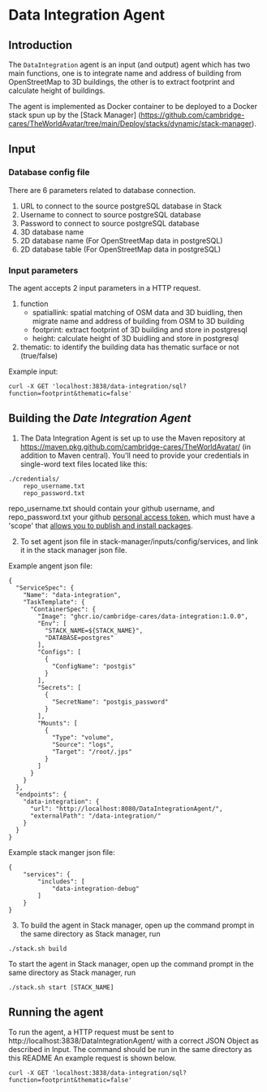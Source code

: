 # Data Integration Agent


## Introduction
The `DataIntegration` agent is an input (and output) agent which has two main functions, one is to integrate name and address of building from OpenStreetMap to 3D buildings, the other is to extract footprint and calculate height of buildings.

The agent is implemented as Docker container to be deployed to a Docker stack spun up by the [Stack Manager] (https://github.com/cambridge-cares/TheWorldAvatar/tree/main/Deploy/stacks/dynamic/stack-manager). 

## Input
### Database config file
There are 6 parameters related to database connection. 
1. URL to connect to the source postgreSQL database in Stack
2. Username to connect to source postgreSQL database
3. Password to connect to source postgreSQL database
4. 3D database name
5. 2D database name (For OpenStreetMap data in postgreSQL)
6. 2D database table (For OpenStreetMap data in postgreSQL)

### Input parameters
The agent accepts 2 input parameters in a HTTP request. 
1. function
    - spatiallink: spatial matching of OSM data and 3D buidling, then migrate name and address of building from OSM to 3D building
    - footprint: extract footprint of 3D building and store in postgresql
    - height: calculate height of 3D buidling and store in postgresql
2. thematic: to identify the building data has thematic surface or not (true/false)

Example input:
```
curl -X GET 'localhost:3838/data-integration/sql?function=footprint&thematic=false'
```

## Building the <i>Date Integration Agent</i>
1. The Data Integration Agent is set up to use the Maven repository at https://maven.pkg.github.com/cambridge-cares/TheWorldAvatar/ (in addition to Maven central). You'll need to provide your credentials in single-word text files located like this:
```
./credentials/
    repo_username.txt
    repo_password.txt
```
repo_username.txt should contain your github username, and repo_password.txt your github [personal access token](https://docs.github.com/en/github/authenticating-to-github/creating-a-personal-access-token),
which must have a 'scope' that [allows you to publish and install packages](https://docs.github.com/en/packages/working-with-a-github-packages-registry/working-with-the-apache-maven-registry#authenticating-to-github-packages).

2. To set agent json file in stack-manager/inputs/config/services, and link it in the stack manager json file.

Example angent json file:
```
{
  "ServiceSpec": {
    "Name": "data-integration",
    "TaskTemplate": {
      "ContainerSpec": {
        "Image": "ghcr.io/cambridge-cares/data-integration:1.0.0",
        "Env": [
          "STACK_NAME=${STACK_NAME}",
          "DATABASE=postgres"
        ],
        "Configs": [
          {
            "ConfigName": "postgis"
          }
        ],
        "Secrets": [
          {
            "SecretName": "postgis_password"
          }
        ],
        "Mounts": [
          {
            "Type": "volume",
            "Source": "logs",
            "Target": "/root/.jps"
          }
        ]
      }
    }
  },
  "endpoints": {
    "data-integration": {
      "url": "http://localhost:8080/DataIntegrationAgent/",
      "externalPath": "/data-integration/"
    }
  }
}
```

Example stack manger json file:
```
{
	"services": {
		"includes": [
			"data-integration-debug"
		]
	}
}
```
3. To build the agent in Stack manager, open up the command prompt in the same directory as Stack manager, run
```
./stack.sh build
```
To start the agent in Stack manager, open up the command prompt in the same directory as Stack manager, run
```
./stack.sh start [STACK_NAME]
```


## Running the agent
To run the agent, a HTTP request must be sent to http://localhost:3838/DataIntegrationAgent/ with a correct JSON Object as described in Input. The command should be run in the same directory as this README
An example request is shown below.

```
curl -X GET 'localhost:3838/data-integration/sql?function=footprint&thematic=false'
```
